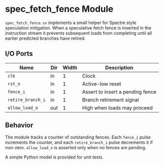 # spec_fetch_fence Module

`spec_fetch_fence.sv` implements a small helper for Spectre style speculation
mitigation. When a speculative fetch fence is inserted in the instruction
stream it prevents subsequent loads from completing until all earlier predicted
branches have retired.

## I/O Ports

| Name | Dir | Width | Description |
|------|-----|-------|-------------|
| `clk` | in | 1 | Clock |
| `rst_n` | in | 1 | Active-low reset |
| `fence_i` | in | 1 | Assert to insert a pending fence |
| `retire_branch_i` | in | 1 | Branch retirement signal |
| `allow_load_o` | out | 1 | High when loads may proceed |

## Behavior

The module tracks a counter of outstanding fences. Each `fence_i` pulse
increments the counter, and each `retire_branch_i` pulse decrements it
if non-zero. `allow_load_o` is asserted only when no fences are pending.

A simple Python model is provided for unit tests.
